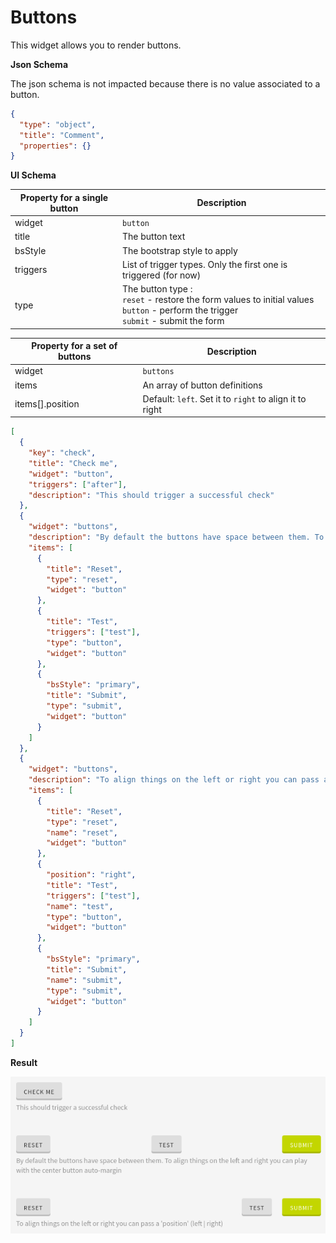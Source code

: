 # Buttons

This widget allows you to render buttons.

**Json Schema**

The json schema is not impacted because there is no value associated to a button.

```json
{
  "type": "object",
  "title": "Comment",
  "properties": {}
}
```

**UI Schema**

| Property for a single button | Description |
|---|---|
| widget | `button` |
| title | The button text |
| bsStyle | The bootstrap style to apply |
| triggers | List of trigger types. Only the first one is triggered (for now) |
| type | The button type :<br>`reset` - restore the form values to initial values<br>`button` - perform the trigger<br>`submit` - submit the form |

| Property for a set of buttons | Description |
|---|---|
| widget | `buttons` |
| items | An array of button definitions |
| items[].position | Default: `left`. Set it to `right` to align it to right |

```json
[
  {
    "key": "check",
    "title": "Check me",
    "widget": "button",
    "triggers": ["after"],
    "description": "This should trigger a successful check"
  },
  {
    "widget": "buttons",
    "description": "By default the buttons have space between them. To align things on the left and right you can play with the center button auto-margin",
    "items": [
      {
        "title": "Reset",
        "type": "reset",
        "widget": "button"
      },
      {
        "title": "Test",
        "triggers": ["test"],
        "type": "button",
        "widget": "button"
      },
      {
        "bsStyle": "primary",
        "title": "Submit",
        "type": "submit",
        "widget": "button"
      }
    ]
  },
  {
    "widget": "buttons",
    "description": "To align things on the left or right you can pass a 'position' (left | right)",
    "items": [
      {
        "title": "Reset",
        "type": "reset",
        "name": "reset",
        "widget": "button"
      },
      {
        "position": "right",
        "title": "Test",
        "triggers": ["test"],
        "name": "test",
        "type": "button",
        "widget": "button"
      },
      {
        "bsStyle": "primary",
        "title": "Submit",
        "name": "submit",
        "type": "submit",
        "widget": "button"
      }
    ]
  }
]
```

**Result**

![Buttons](screenshot.png)

